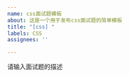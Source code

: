 ```yaml
---
name: css面试题模板
about: 这是一个用于发布css面试题的简单模板
title: "[css] "
labels: CSS
assignees: ''

---
```


请输入面试题的描述
